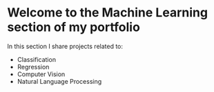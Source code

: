 # Welcome to the Machine Learning section of my portfolio

In this section I share projects related to:
- Classification
- Regression
- Computer Vision
- Natural Language Processing